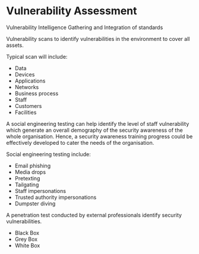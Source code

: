 # Vulnerability Assessment

Vulnerability Intelligence Gathering and Integration of standards

Vulnerability scans to identify vulnerabilities in the environment to cover all assets.&#x20;

Typical scan will include:

* Data
* Devices
* Applications
* Networks
* Business process
* Staff
* Customers
* Facilities

A social engineering testing can help identify the level of staff vulnerability which generate an overall demography of the security awareness of the whole organisation. Hence, a security awareness training progress could be effectively developed to cater the needs of the organisation.&#x20;

Social engineering testing include:

* Email phishing
* Media drops
* Pretexting
* Tailgating
* Staff impersonations
* Trusted authority impersonations
* Dumpster diving

A penetration test conducted by external professionals identify security vulnerabilities.

* Black Box
* Grey Box
* White Box
